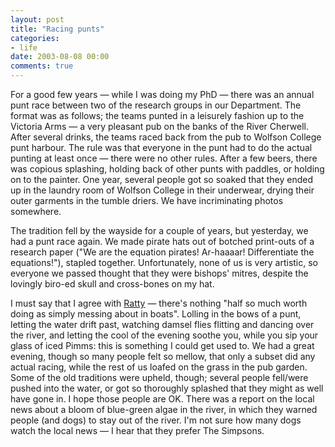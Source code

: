 ```yaml
---
layout: post
title: "Racing punts"
categories:
- life
date: 2003-08-08 00:00
comments: true
---
```


<p>For a good few years &mdash; while I was doing my PhD &mdash; there was an annual punt race between two of the research groups in our Department. The format was as follows; the teams punted in a leisurely fashion up to the Victoria Arms &mdash; a very pleasant pub on the banks of the River Cherwell. After several drinks, the teams raced back from the pub to Wolfson College punt harbour. The rule was that everyone in the punt had to do the actual punting at least once &mdash; there were no other rules. After a few beers, there was copious splashing, holding back of other punts with paddles, or holding on to the painter. One year, several people got so soaked that they ended up in the laundry room of Wolfson College in their underwear, drying their outer garments in the tumble driers. We have incriminating photos somewhere.</p>

<p>The tradition fell by the wayside for a couple of years, but yesterday, we had a punt race again. We made pirate hats out of botched print-outs of a research paper ("We are the equation pirates! Ar-haaaar! Differentiate the equations!"), stapled together. Unfortunately, none of us is very artistic, so everyone we passed thought that they were bishops' mitres, despite the lovingly biro-ed skull and cross-bones on my hat.</p>

<p>I must say that I agree with <a href="http://www.worldwideschool.org/library/books/youth/classic/TheWindInTheWillows/Chap1.html">Ratty</a> &mdash; there's nothing "half so much worth doing as simply messing about in boats". Lolling in the bows of a punt, letting the water drift past, watching damsel flies flitting and dancing over the river, and letting the cool of the evening soothe you, while you sip your glass of iced Pimms: this is something I could get used to. We had a great evening, though so many people felt so mellow, that only a subset did any actual racing, while the rest of us loafed on the grass in the pub garden. Some of the old traditions were upheld, though; several people fell/were pushed into the water, or got so thoroughly splashed that they might as well have gone in. I hope those people are OK. There was a report on the local news about a bloom of blue-green algae in the river, in which they warned people (and dogs) to stay out of the river. I'm not sure how many dogs watch the local news &mdash; I hear that they prefer The Simpsons.</p>
